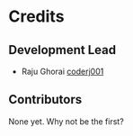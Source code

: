 # Credits

## Development Lead

- Raju Ghorai [coderj001](https://github.com/coderj001)

## Contributors

None yet. Why not be the first?
